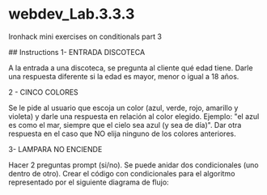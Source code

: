 # webdev_Lab.3.3.3
Ironhack mini exercises on conditionals part 3 

## Instructions
1- ENTRADA DISCOTECA

A la entrada a una discoteca, se pregunta al cliente qué edad tiene. Darle una respuesta diferente si la edad es mayor, menor o igual a 18 años.

2 - CINCO COLORES

Se le pide al usuario que escoja un color (azul, verde, rojo, amarillo y violeta) y darle una respuesta en relación al color elegido. Ejemplo: "el azul es como el mar, siempre que el cielo sea azul (y sea de día)". Dar otra respuesta en el caso que NO elija ninguno de los colores anteriores.

3- LAMPARA NO ENCIENDE

Hacer 2 preguntas prompt (si/no). Se puede anidar dos condicionales (uno dentro de otro). Crear el código con condicionales para el algoritmo representado por el siguiente diagrama de flujo:



